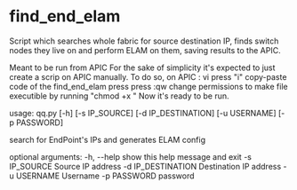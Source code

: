 # find_end_elam
Script which searches whole fabric for source destination IP, finds switch nodes they live on and perform ELAM on them,
saving results to the APIC.


Meant to be run from APIC
For the sake of simplicity it's expected to just create a scrip on APIC manually.
To do so, on APIC :
vi <FILENAME>
press "i"
copy-paste code of the find_end_elam
press <ESC>
press :qw
change permissions to make file executible by running "chmod +x <FILENAME>"
Now it's ready to be run.

usage: qq.py [-h] [-s IP_SOURCE] [-d IP_DESTINATION] [-u USERNAME]
[-p PASSWORD]

search for EndPoint's IPs and generates ELAM config

optional arguments:
  -h, --help         show this help message and exit
  -s IP_SOURCE       Source IP address
  -d IP_DESTINATION  Destination IP address
  -u USERNAME        Username
  -p PASSWORD        password
